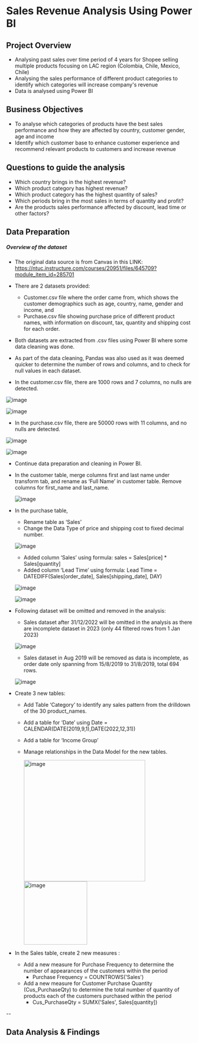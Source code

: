# Sales Revenue Analysis Using Power BI





## Project Overview

- Analysing past sales over time period of 4 years for Shopee selling multiple products focusing on LAC region (Colombia, Chile, Mexico, Chile)
- Analysing the sales performance of different product categories to identify which categories will increase company's revenue
- Data is analysed using Power BI

## Business Objectives
- To analyse which categories of products have the best sales performance and how they are affected by country, customer gender, age and income
- Identify which customer base to enhance customer experience and recommend relevant products to customers and increase revenue

## Questions to guide the analysis
- Which country brings in the highest revenue?
- Which product category has highest revenue?
- Which product category has the highest quantity of sales?
- Which periods bring in the most sales in terms of quantity and profit?
- Are the products sales performance affected by discount, lead time or other factors?

## Data Preparation

##### Overview of the dataset
* The original data source is from Canvas in this LINK: https://ntuc.instructure.com/courses/20951/files/645709?module_item_id=285701

* There are 2 datasets provided:
  - Customer.csv file where the order came from, which shows the customer demographics such as age, country, name, gender and income, and 
  - Purchase.csv file showing purchase price of different product names, with information on discount, tax, quantity and shipping cost for each order.
* Both datasets are extracted from .csv files using Power BI where some data cleaning was done.  
* As part of the data cleaning, Pandas was also used as it was deemed quicker to determine the number of rows and columns, and to check for null values in each dataset.
* In the customer.csv file, there are 1000 rows and 7 columns, no nulls are detected. 

![image](https://github.com/leowmc/leowmc/assets/144865130/b113f88b-e963-48ed-8523-7a7520e0f58c)

![image](https://github.com/leowmc/leowmc/assets/144865130/2d83d255-f010-4084-b8dd-348a3ce5c634)

* In the purchase.csv file, there are 50000 rows with 11 columns, and no nulls are detected. 

![image](https://github.com/leowmc/leowmc/assets/144865130/88d440b1-e74b-46b6-b732-bf1a56f8d666)

![image](https://github.com/leowmc/leowmc/assets/144865130/4cda714f-f8cb-44f3-b2e2-6d33be6c50ba)

* Continue data preparation and cleaning in Power BI.

* In the customer table, merge columns first and last name under transform tab, and rename as ‘Full Name’ in customer table. Remove columns for first_name and last_name.
  
  ![image](https://github.com/leowmc/leowmc/assets/144865130/a3921bf1-096b-4fc8-b930-9b5db8731313)
  
* In the purchase table,
  - Rename table as ‘Sales’
  - Change the Data Type of price and shipping cost to fixed decimal number.
  
  ![image](https://github.com/leowmc/leowmc/assets/144865130/2b4027b2-4eea-40e8-a747-3596df6b57e4)

  - Added column ‘Sales’ using formula: sales = Sales[price] * Sales[quantity]
  - Added column ‘Lead Time’ using formula: Lead Time = DATEDIFF(Sales[order_date], Sales[shipping_date], DAY)
  
  ![image](https://github.com/leowmc/leowmc/assets/144865130/314dbe89-f25e-4aa6-88cc-ab59f9dc448d)
  
  ![image](https://github.com/leowmc/leowmc/assets/144865130/6e5c34d1-159b-4e4e-be25-bde94934f585)
  
  
* Following dataset will be omitted and removed in the analysis:
  - Sales dataset after 31/12/2022 will be omitted in the analysis as there are incomplete dataset in 2023 (only 44 filtered rows from 1 Jan 2023)
  
  ![image](https://github.com/leowmc/leowmc/assets/144865130/1bbc7386-22f0-4ca5-86d1-74cc748d9585)
  
  - Sales dataset in Aug 2019 will be removed as data is incomplete, as order date only spanning from 15/8/2019 to 31/8/2019, total 694 rows. 
  
  ![image](https://github.com/leowmc/leowmc/assets/144865130/6912fc22-c4d5-457c-aa6c-c1b34d285918)
  
      
* Create 3 new tables:
  - Add Table ‘Category’ to identify any sales pattern from the drilldown of the 30 product_names.
  - Add a table for ‘Date’ using Date = CALENDAR(DATE(2019,9,1),DATE(2022,12,31))
  - Add a table for ‘Income Group’
  - Manage relationships in the Data Model for the new tables.
 
    <img width="328" alt="image" src="https://github.com/leowmc/Capstone-Project/assets/144865130/70179954-25db-44f2-84d8-76384b14b44c">
    <img width="171" alt="image" src="https://github.com/leowmc/Capstone-Project/assets/144865130/cc955b21-0580-464f-a154-53a8d52b7fce">

* In the Sales table, create 2 new measures :
  - Add a new measure for Purchase Frequency to determine the number of appearances of the customers within the period
    - Purchase Frequency = COUNTROWS('Sales')
  - Add a new measure for Customer Purchase Quantity (Cus_PurchaseQty) to determine the total number of quantity of products each of the customers purchased within the period
    - Cus_PurchaseQty = SUMX('Sales', Sales[quantity])
   
--

## Data Analysis & Findings









